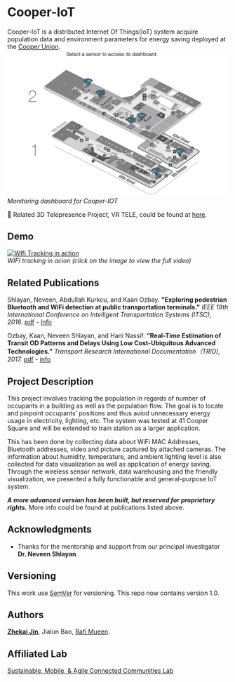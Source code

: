 # Cooper-IoT
Cooper-IoT is a distributed Internet Of Things(IoT) system acquire population data and environment parameters for energy saving deployed at the [Cooper Union](https://cooper.edu).
![](doc/pic.png)
*<br />Monitoring dashboard for Cooper-IOT*

:round_pushpin: Related 3D Telepresence Project, VR TELE, could be found at [here](https://github.com/ZhekaiJin/VR-TELE).

## Demo
[![WIfi Tracking in action](documentation/demo.gif)](https://zhekaijin.github.io/videos/WiFiTracking.mp4)
*<br />WIFI tracking in acion (click on the image to view the full video)*

## Related Publications
	
Shlayan, Neveen, Abdullah Kurkcu, and Kaan Ozbay. **"Exploring pedestrian Bluetooth and WiFi detection at public transportation terminals."** *IEEE 19th International Conference on Intelligent Transportation Systems (ITSC), 2016.* [pdf](https://ieeexplore.ieee.org/document/7795559) - [Info](http://www.utrc2.org/research/projects/real-time-estimation-transit-origin)

Ozbay, Kaan, Neveen Shlayan, and Hani Nassif. **“Real-Time Estimation of Transit OD Patterns and Delays Using Low Cost-Ubiquitous Advanced Technologies.”** *Transport Research International Documentation（TRID), 2017.* [pdf](trid.trb.org/view/1468647) - [info](http://www.utrc2.org/research/projects/real-time-estimation-transit-origin)


## Project Description
This project involves tracking the population in regards of number of occupants in a building as well as the population flow. The goal is to locate and pinpoint occupants’ positions and thus aviod unnecessary energy usage in electricity, lighting, etc. The system was tested at 41 Cooper Square and will be extended to train station as a larger application.

This has been done by collecting data about WiFi MAC Addresses, Bluetooth addresses, video and picture captured by attached cameras. The information about humidity, temperature, and ambient lighting level is also collected for data visualization as well as application of energy saving. Through the wireless sensor network, data warehousing and the friendly visualization, we presented a fully functionable and general-purpose IoT system.
 
***A more advanced version has been built, but reserved for proprietary rights.*** More info could be found at publications listed above.

## Acknowledgments
* Thanks for the mentorship and support from our principal investigator **Dr. Neveen Shlayan**.

## Versioning
This work use [SemVer](http://semver.org/) for versioning. This repo now contains version 1.0.

## Authors
**[Zhekai Jin](https://zhekaijin.github.io/)**, Jialun Bao, [Rafi Mueen](https://www.linkedin.com/in/rafi-mueen/).

## Affiliated Lab
[Sustainable, Mobile, & Agile Connected Communities Lab](https://engfac.cooper.edu/nshlayan/689)
